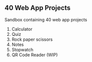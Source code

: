 ## 40 Web App Projects

Sandbox containing 40 web app projects

1. Calculator
2. Quiz
3. Rock paper scissors
4. Notes
5. Stopwatch
6. QR Code Reader (WIP)
